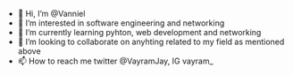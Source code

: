 - 👋 Hi, I’m @Vanniel
- 👀 I’m interested in software engineering and networking
- 🌱 I’m currently learning pyhton, web development and networking 
- 💞️ I’m looking to collaborate on anyhting related to my field as mentioned above
- 📫 How to reach me twitter @VayramJay, IG vayram_

<!---
Vanniel/Vanniel is a ✨ special ✨ repository because its `README.md` (this file) appears on your GitHub profile.
You can click the Preview link to take a look at your changes.
--->
